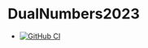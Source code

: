 # DualNumbers2023
* [![GitHub CI](https:/github.com/ShahnewazAhmedS/DualNumbers2023.jl/workflows/CI/badge.svg)](https:/github.com/ShahnewazAhmedS/DualNumbers2023.jl/actions)
